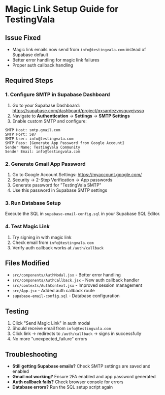 # Magic Link Setup Guide for TestingVala

## Issue Fixed
- Magic link emails now send from `info@testingvala.com` instead of Supabase default
- Better error handling for magic link failures
- Proper auth callback handling

## Required Steps

### 1. Configure SMTP in Supabase Dashboard

1. Go to your Supabase Dashboard: https://supabase.com/dashboard/project/qxsardezvxsquvejvsso
2. Navigate to **Authentication** → **Settings** → **SMTP Settings**
3. Enable custom SMTP and configure:

```
SMTP Host: smtp.gmail.com
SMTP Port: 587
SMTP User: info@testingvala.com
SMTP Pass: [Generate App Password from Google Account]
Sender Name: TestingVala Community
Sender Email: info@testingvala.com
```

### 2. Generate Gmail App Password

1. Go to Google Account Settings: https://myaccount.google.com/
2. Security → 2-Step Verification → App passwords
3. Generate password for "TestingVala SMTP"
4. Use this password in Supabase SMTP settings

### 3. Run Database Setup

Execute the SQL in `supabase-email-config.sql` in your Supabase SQL Editor.

### 4. Test Magic Link

1. Try signing in with magic link
2. Check email from `info@testingvala.com`
3. Verify auth callback works at `/auth/callback`

## Files Modified

- `src/components/AuthModal.jsx` - Better error handling
- `src/components/AuthCallback.jsx` - New auth callback handler
- `src/contexts/AuthContext.jsx` - Improved session management
- `src/App.jsx` - Added auth callback route
- `supabase-email-config.sql` - Database configuration

## Testing

1. Click "Send Magic Link" in auth modal
2. Should receive email from `info@testingvala.com`
3. Click link → redirects to `/auth/callback` → signs in successfully
4. No more "unexpected_failure" errors

## Troubleshooting

- **Still getting Supabase emails?** Check SMTP settings are saved and enabled
- **Gmail not working?** Ensure 2FA enabled and app password generated
- **Auth callback fails?** Check browser console for errors
- **Database errors?** Run the SQL setup script again
